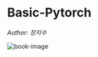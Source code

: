# Basic-Pytorch

_Author: 장지수_

![book-image](https://user-images.githubusercontent.com/43288563/61276132-61697d80-a7ea-11e9-801c-c85916771c77.jpeg)
